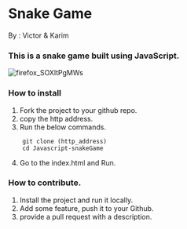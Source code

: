 # Snake Game
By : Victor & Karim
### This is a snake game built using JavaScript.
![firefox_SOXltPgMWs](https://user-images.githubusercontent.com/89346667/215269886-1ebac942-a540-4c9c-a2cb-466759ac492b.png)


### How to install
1) Fork the project to your github repo.
2) copy the http address.
3) Run the below commands.
``` 
    git clone (http_address)
    cd Javascript-snakeGame
```
4) Go to the index.html and Run.

### How to contribute.
1) Install the project and run it locally.
2) Add some feature, push it to your Github.
3) provide a pull request with a description.
